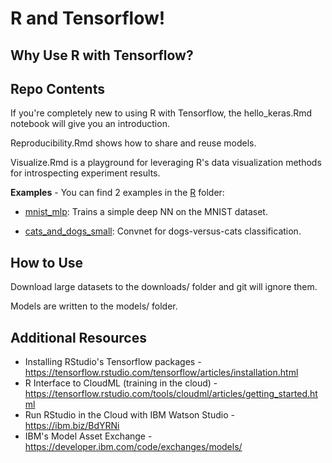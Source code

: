 # R and Tensorflow!

## Why Use R with Tensorflow?

## Repo Contents

If you're completely new to using R with Tensorflow, the hello_keras.Rmd notebook will give you an introduction.

Reproducibility.Rmd shows how to share and reuse models.

Visualize.Rmd is a playground for leveraging R's data visualization methods for introspecting experiment results.


**Examples** - You can find 2 examples in the [R](https://github.com/IBM/using-tensorflow-with-r/tree/master/R) folder:

- [mnist_mlp](https://github.com/IBM/using-tensorflow-with-r/tree/master/R/mnist_mlp): Trains a simple deep NN on the MNIST dataset.

- [cats_and_dogs_small](https://github.com/IBM/using-tensorflow-with-r/tree/master/R/cats_and_dogs_small/scripts): Convnet for dogs-versus-cats classification. 


## How to Use

Download large datasets to the downloads/ folder and git will ignore them.

Models are written to the models/ folder.

## Additional Resources

 * Installing RStudio's Tensorflow packages - https://tensorflow.rstudio.com/tensorflow/articles/installation.html
 * R Interface to CloudML (training in the cloud) - https://tensorflow.rstudio.com/tools/cloudml/articles/getting_started.html
 * Run RStudio in the Cloud with IBM Watson Studio - https://ibm.biz/BdYRNi
 * IBM's Model Asset Exchange - https://developer.ibm.com/code/exchanges/models/




